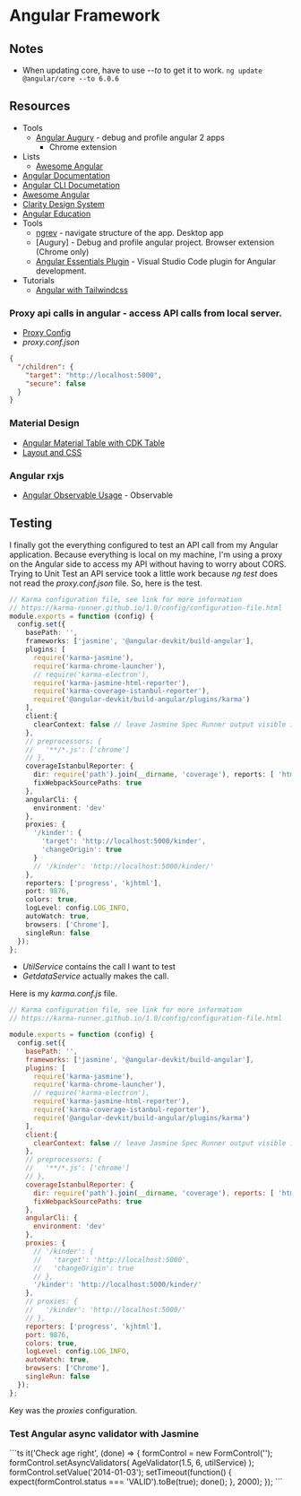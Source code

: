 # Angular Framework
## Notes
* When updating core, have to use *--to* to get it to work. `ng update @angular/core --to 6.0.6`

## Resources
* Tools
  * [Angular Augury](https://augury.angular.io/) - debug and profile angular 2 apps
    * Chrome extension
* Lists
    * [Awesome Angular](https://github.com/AngularClass/awesome-angular)
* [Angular Documentation](https://angular.io/)
* [Angular CLI Documetation](https://github.com/angular/angular-cli)
* [Awesome Angular](https://github.com/brillout/awesome-angular-components)
* [Clarity Design System](https://vmware.github.io/clarity/)
* [Angular Education](https://github.com/timjacobi/angular-education)
* Tools
    * [ngrev](https://github.com/mgechev/ngrev) - navigate structure of the app. Desktop app
    * [Augury] - Debug and profile angular project. Browser extension (Chrome only)
    * [Angular Essentials Plugin]() - Visual Studio Code plugin for Angular development.
* Tutorials
    * [Angular with Tailwindcss](https://www.jerriepelser.com/blog/using-tailwindcss-with-angular/)

### Proxy api calls in angular - access API calls from local server.
* [Proxy Config](https://github.com/angular/angular-cli/blob/master/docs/documentation/stories/proxy.md)
* *proxy.conf.json*
```json
{
  "/children": {
    "target": "http://localhost:5000",
    "secure": false
  }
}
```

### Material Design
* [Angular Material Table with CDK Table](https://stackblitz.com/edit/angular-material2-table?file=app%2Fapp.component.ts)
* [Layout and CSS](https://material.io/design/foundation-overview/)

### Angular rxjs
* [Angular Observable Usage](https://angular.io/guide/practical-observable-usage) - Observable

## Testing
I finally got the everything configured to test an API call from my Angular application. Because everything is local on my machine, I'm using a proxy on the Angular side to access my API without having to worry about CORS. Trying to Unit Test an API service took a little work because <em>ng test</em> does not read the <em>proxy.conf.json</em> file.
So, here is the test.
```ts
// Karma configuration file, see link for more information
// https://karma-runner.github.io/1.0/config/configuration-file.html
module.exports = function (config) {
  config.set({
    basePath: '',
    frameworks: ['jasmine', '@angular-devkit/build-angular'],
    plugins: [
      require('karma-jasmine'),
      require('karma-chrome-launcher'),
      // require('karma-electron'),
      require('karma-jasmine-html-reporter'),
      require('karma-coverage-istanbul-reporter'),
      require('@angular-devkit/build-angular/plugins/karma')
    ],
    client:{
      clearContext: false // leave Jasmine Spec Runner output visible in browser
    },
    // preprocessors: {
    //   '**/*.js': ['chrome']
    // },
    coverageIstanbulReporter: {
      dir: require('path').join(__dirname, 'coverage'), reports: [ 'html', 'lcovonly' ],
      fixWebpackSourcePaths: true
    },
    angularCli: {
      environment: 'dev'
    },
    proxies: {
      '/kinder': {
        'target': 'http://localhost:5000/kinder',
        'changeOrigin': true
      }
      // '/kinder': 'http://localhost:5000/kinder/'
    },
    reporters: ['progress', 'kjhtml'],
    port: 9876,
    colors: true,
    logLevel: config.LOG_INFO,
    autoWatch: true,
    browsers: ['Chrome'],
    singleRun: false
  });
};
```
<ul>
 	<li><em>UtilService</em> contains the call I want to test</li>
 	<li><em>GetdataService</em> actually makes the call.</li>
</ul>
Here is my <em>karma.conf.js</em> file.

```js
// Karma configuration file, see link for more information
// https://karma-runner.github.io/1.0/config/configuration-file.html

module.exports = function (config) {
  config.set({
    basePath: '',
    frameworks: ['jasmine', '@angular-devkit/build-angular'],
    plugins: [
      require('karma-jasmine'),
      require('karma-chrome-launcher'),
      // require('karma-electron'),
      require('karma-jasmine-html-reporter'),
      require('karma-coverage-istanbul-reporter'),
      require('@angular-devkit/build-angular/plugins/karma')
    ],
    client:{
      clearContext: false // leave Jasmine Spec Runner output visible in browser
    },
    // preprocessors: {
    //   '**/*.js': ['chrome']
    // },
    coverageIstanbulReporter: {
      dir: require('path').join(__dirname, 'coverage'), reports: [ 'html', 'lcovonly' ],
      fixWebpackSourcePaths: true
    },
    angularCli: {
      environment: 'dev'
    },
    proxies: {
      // '/kinder': {
      //   'target': 'http://localhost:5000',
      //   'changeOrigin': true
      // },
      '/kinder': 'http://localhost:5000/kinder/'
    },
    // proxies: {
    //   '/kinder': 'http://localhost:5000/'
    // },
    reporters: ['progress', 'kjhtml'],
    port: 9876,
    colors: true,
    logLevel: config.LOG_INFO,
    autoWatch: true,
    browsers: ['Chrome'],
    singleRun: false
  });
};
```
Key was the <em>proxies</em> configuration.
<h3>Test Angular async validator with Jasmine</h3>
```ts
  it('Check age right', (done) => {
    formControl = new FormControl('');
    formControl.setAsyncValidators(
      AgeValidator(1.5, 6, utilService)
    );
    formControl.setValue('2014-01-03');
    setTimeout(function() {
      expect(formControl.status === 'VALID').toBe(true);
      done();
    }, 2000);
  });
```

